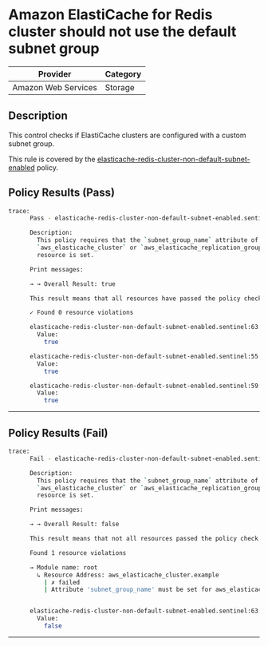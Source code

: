 #  Amazon ElastiCache for Redis cluster should not use the default subnet group

| Provider            | Category     |
|---------------------|--------------|
| Amazon Web Services | Storage      |

## Description

This control checks if ElastiCache clusters are configured with a custom subnet group.

This rule is covered by the [elasticache-redis-cluster-non-default-subnet-enabled](https://github.com/hashicorp/policy-library-FSBP-Policy-Set-for-AWS-Terraform/blob/main/policies/elasticache/elasticache-redis-cluster-non-default-subnet-enabled.sentinel) policy.

## Policy Results (Pass)
```bash
trace:
      Pass - elasticache-redis-cluster-non-default-subnet-enabled.sentinel

      Description:
        This policy requires that the `subnet_group_name` attribute of the
        `aws_elasticache_cluster` or `aws_elasticache_replication_group`
        resource is set.

      Print messages:

      → → Overall Result: true

      This result means that all resources have passed the policy check for the policy elasticache-redis-cluster-non-default-subnet-enabled.

      ✓ Found 0 resource violations

      elasticache-redis-cluster-non-default-subnet-enabled.sentinel:63:1 - Rule "main"
        Value:
          true

      elasticache-redis-cluster-non-default-subnet-enabled.sentinel:55:1 - Rule "aws_elasticache_cluster_rule"
        Value:
          true

      elasticache-redis-cluster-non-default-subnet-enabled.sentinel:59:1 - Rule "aws_elasticache_replication_group_rule"
        Value:
          true
```

---

## Policy Results (Fail)
```bash
trace:
      Fail - elasticache-redis-cluster-non-default-subnet-enabled.sentinel

      Description:
        This policy requires that the `subnet_group_name` attribute of the
        `aws_elasticache_cluster` or `aws_elasticache_replication_group`
        resource is set.

      Print messages:

      → → Overall Result: false

      This result means that not all resources passed the policy check and the protected behavior is not allowed for the policy elasticache-redis-cluster-non-default-subnet-enabled.

      Found 1 resource violations

      → Module name: root
        ↳ Resource Address: aws_elasticache_cluster.example
          | ✗ failed
          | Attribute 'subnet_group_name' must be set for aws_elasticache_cluster resources.Refer to https://docs.aws.amazon.com/securityhub/latest/userguide/elasticache-controls.html#elasticache-7 for more details.


      elasticache-redis-cluster-non-default-subnet-enabled.sentinel:63:1 - Rule "main"
        Value:
          false
```

---